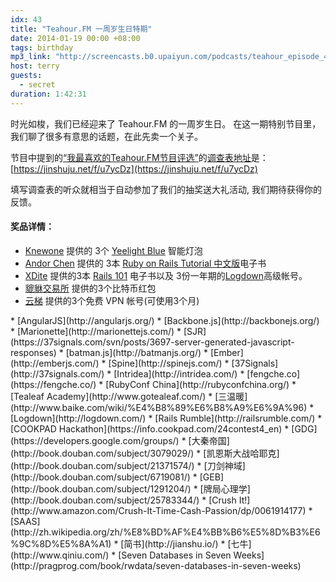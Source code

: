 ```yaml
---
idx: 43
title: "Teahour.FM 一周岁生日特期"
date: 2014-01-19 00:00 +08:00
tags: birthday
mp3_link: "http://screencasts.b0.upaiyun.com/podcasts/teahour_episode_43.m4a"
host: terry
guests:
  - secret
duration: 1:42:31
---
```


时光如梭，我们已经迎来了 Teahour.FM 的一周岁生日。
在这一期特别节目里，我们聊了很多有意思的话题，在此先卖一个关子。

节目中提到的[“我最喜欢的Teahour.FM节目评选”](https://jinshuju.net/f/u7ycDz)的[调查表地址](https://jinshuju.net/f/u7ycDz)是：[https://jinshuju.net/f/u7ycDz](https://jinshuju.net/f/u7ycDz)

填写调查表的听众就相当于自动参加了我们的抽奖送大礼活动,
我们期待获得你的反馈。

#### 奖品详情：

* [Knewone](http://knewone.com/) 提供的 3个 [Yeelight Blue](http://knewone.com/things/yeelight-blue) 智能灯泡
* [Andor Chen](http://weibo.com/andor27) 提供的 3本 [Ruby on Rails Tutorial 中文版](http://railstutorial-china.org/)电子书
* [XDite](http://blog.xdite.net/) 提供的3本 [Rails 101](https://leanpub.com/rails-101) 电子书以及 3份一年期的[Logdown](http://logdown.com/)高级帐号。
* [貔貅交易所](https://peatio.com/) 提供的3个比特币红包
* [云梯](https://www.ytpub.com) 提供的3个免费 VPN 帐号(可使用3个月)

<section class="notes" markdown="1">
* [AngularJS](http://angularjs.org/)
* [Backbone.js](http://backbonejs.org/)
* [Marionette](http://marionettejs.com/)
* [SJR](https://37signals.com/svn/posts/3697-server-generated-javascript-responses)
* [batman.js](http://batmanjs.org/)
* [Ember](http://emberjs.com/)
* [Spine](http://spinejs.com/)
* [37Signals](http://37signals.com/)
* [Intridea](http://intridea.com/)
* [fengche.co](https://fengche.co/)
* [RubyConf China](http://rubyconfchina.org/)
* [Tealeaf Academy](http://www.gotealeaf.com/)
* [三温暖](http://www.baike.com/wiki/%E4%B8%89%E6%B8%A9%E6%9A%96)
* [Logdown](http://logdown.com/)
* [Rails Rumble](http://railsrumble.com/)
* [COOKPAD Hackathon](https://info.cookpad.com/24contest4_en)
* [GDG](https://developers.google.com/groups/)
* [大秦帝国](http://book.douban.com/subject/3079029/)
* [凯恩斯大战哈耶克](http://book.douban.com/subject/21371574/)
* [刀剑神域](http://book.douban.com/subject/6719081/)
* [GEB](http://book.douban.com/subject/1291204/)
* [牌局心理学](http://book.douban.com/subject/25783344/)
* [Crush It!](http://www.amazon.com/Crush-It-Time-Cash-Passion/dp/0061914177)
* [SAAS](http://zh.wikipedia.org/zh/%E8%BD%AF%E4%BB%B6%E5%8D%B3%E6%9C%8D%E5%8A%A1)
* [简书](http://jianshu.io/)
* [七牛](http://www.qiniu.com/)
* [Seven Databases in Seven Weeks](http://pragprog.com/book/rwdata/seven-databases-in-seven-weeks)
</section>
